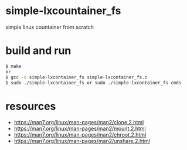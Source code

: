 # simple-lxcountainer_fs
simple linux countainer from scratch


# build and run

```bash
$ make
or
$ gcc -o simple-lxcontainer_fs simple-lxcontainer_fs.c
$ sudo ./simple-lxcontainer_fs or sudo ./simple-lxcontainer_fs cmds
```

# resources
- https://man7.org/linux/man-pages/man2/clone.2.html
- https://man7.org/linux/man-pages/man2/mount.2.html
- https://man7.org/linux/man-pages/man2/chroot.2.html
- https://man7.org/linux/man-pages/man2/unshare.2.html
